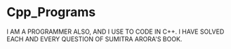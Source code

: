 # Cpp_Programs
I AM A PROGRAMMER ALSO, AND I USE TO CODE IN C++. I HAVE SOLVED EACH AND EVERY QUESTION OF SUMITRA ARORA'S BOOK.
